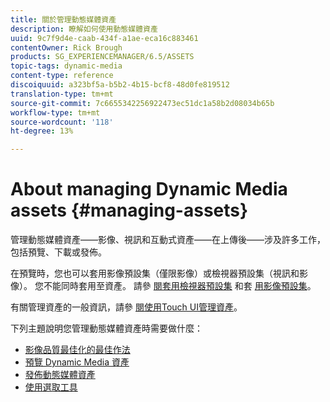 ```yaml
---
title: 關於管理動態媒體資產
description: 瞭解如何使用動態媒體資產
uuid: 9c7f9d4e-caab-434f-a1ae-eca16c883461
contentOwner: Rick Brough
products: SG_EXPERIENCEMANAGER/6.5/ASSETS
topic-tags: dynamic-media
content-type: reference
discoiquuid: a323bf5a-b5b2-4b15-bcf8-48d0fe819512
translation-type: tm+mt
source-git-commit: 7c6655342256922473ec51dc1a58b2d08034b65b
workflow-type: tm+mt
source-wordcount: '118'
ht-degree: 13%

---
```



# About managing Dynamic Media assets {#managing-assets}

管理動態媒體資產——影像、視訊和互動式資產——在上傳後——涉及許多工作，包括預覽、下載或發佈。

在預覽時，您也可以套用影像預設集（僅限影像）或檢視器預設集（視訊和影像）。 您不能同時套用至資產。 請參 [閱套用檢視器預設集](/help/assets/viewer-presets.md) 和套 [用影像預設集](/help/assets/image-sets.md)。

有關管理資產的一般資訊，請參 [閱使用Touch UI管理資產](/help/assets/managing-assets-touch-ui.md)。

下列主題說明您管理動態媒體資產時需要做什麼：

* [影像品質最佳化的最佳作法](/help/assets/best-practices-for-optimizing-the-quality-of-your-images.md)
* [預覽 Dynamic Media 資產](/help/assets/previewing-assets.md)
* [發佈動態媒體資產](/help/assets/publishing-dynamicmedia-assets.md)
* [使用選取工具](/help/assets/working-with-selectors.md)

